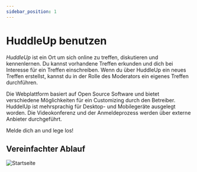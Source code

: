 ```yaml
---
sidebar_position: 1
---
```


# HuddleUp benutzen

_HuddleUp_ ist ein Ort um sich online zu treffen, diskutieren und kennenlernen. Du kannst vorhandene Treffen erkunden und dich bei Interesse für ein Treffen einschreiben. Wenn du über HuddleUp ein neues Treffen erstellst, kannst du in der Rolle des Moderators ein eigenes Treffen durchführen.

Die Webplattform basiert auf Open Source Software und bietet verschiedene Möglichkeiten für ein Customizing durch den Betreiber. HuddelUp ist mehrsprachig für Desktop- und Mobilegeräte ausgelegt worden. Die Videokonferenz und der Anmeldeprozess werden über externe Anbieter durchgeführt.

Melde dich an und lege los!

## Vereinfachter Ablauf

![Startseite](/img/ablauf.png)
